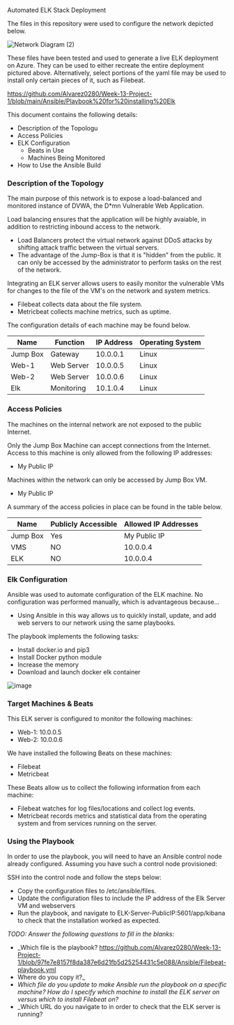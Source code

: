 Automated ELK Stack Deployment

The files in this repository were used to configure the network depicted below.

![Network Diagram (2)](https://user-images.githubusercontent.com/84087947/137778822-56bd6f55-dea8-42e6-91f9-83668ab24615.png)


These files have been tested and used to generate a live ELK deployment on Azure. They can be used to either recreate the entire deployment pictured above. Alternatively, select portions of the yaml file may be used to install only certain pieces of it, such as Filebeat.

  https://github.com/Alvarez0280/Week-13-Project-1/blob/main/Ansible/Playbook%20for%20installing%20Elk

This document contains the following details:
- Description of the Topologu
- Access Policies
- ELK Configuration
  - Beats in Use
  - Machines Being Monitored
- How to Use the Ansible Build


### Description of the Topology

The main purpose of this network is to expose a load-balanced and monitored instance of DVWA, the D*mn Vulnerable Web Application.

Load balancing ensures that the application will be highly avaiable, in addition to restricting inbound access to the network.

- Load Balancers protect the virtual network against DDoS attacks by shifting attack traffic between the virtual servers.
- The advantage of the Jump-Box is that it is "hidden" from the public. It can only be accessed by the administrator to perform tasks on the rest of the network.

Integrating an ELK server allows users to easily monitor the vulnerable VMs for changes to the file of the VM's on the network and system metrics.

- Filebeat collects data about the file system.
- Metricbeat collects machine metrics, such as uptime.


The configuration details of each machine may be found below.

| Name      | Function   | IP Address | Operating System |
|-----------|------------|------------|------------------|
| Jump Box  | Gateway    | 10.0.0.1   | Linux            |
| Web-1     | Web Server | 10.0.0.5   | Linux            |
| Web-2     | Web Server | 10.0.0.6   | Linux            |
| Elk       | Monitoring | 10.1.0.4   | Linux            |

### Access Policies

The machines on the internal network are not exposed to the public Internet. 

Only the Jump Box Machine can accept connections from the Internet. Access to this machine is only allowed from the following IP addresses:
- My Public IP

Machines within the network can only be accessed by Jump Box VM.
- My Public IP

A summary of the access policies in place can be found in the table below.

| Name     | Publicly Accessible | Allowed IP Addresses |
|----------|---------------------|----------------------|
| Jump Box | Yes                 | My Public IP         |
| VMS      | NO                  | 10.0.0.4             |
| ELK      | NO                  | 10.0.0.4             |

### Elk Configuration

Ansible was used to automate configuration of the ELK machine. No configuration was performed manually, which is advantageous because...
- Using Ansible in this way allows us to quickly install, update, and add web servers to our network using the same playbooks.

The playbook implements the following tasks:
- Install docker.io and pip3
- Install Docker python module
- Increase the memory
- Download and launch docker elk container

![image](https://user-images.githubusercontent.com/84087947/138614873-7e061d70-3b5d-4d5b-b4cf-85cf733a0960.png)


### Target Machines & Beats
This ELK server is configured to monitor the following machines:
- Web-1: 10.0.0.5
- Web-2: 10.0.0.6

We have installed the following Beats on these machines:
- Filebeat
- Metricbeat

These Beats allow us to collect the following information from each machine:
- Filebeat watches for log files/locations and collect log events.
- Metricbeat records metrics and statistical data from the operating system and from services running on the server.

### Using the Playbook
In order to use the playbook, you will need to have an Ansible control node already configured. Assuming you have such a control node provisioned: 

SSH into the control node and follow the steps below:
- Copy the configuration files to /etc/ansible/files.
- Update the configuration files to include the IP address of the Elk Server VM and webservers
- Run the playbook, and navigate to ELK-Server-PublicIP:5601/app/kibana to check that the installation worked as expected.

_TODO: Answer the following questions to fill in the blanks:_
- _Which file is the playbook? 
https://github.com/Alvarez0280/Week-13-Project-1/blob/97fe7e8157f8da387e6d21fb5d25254431c5e088/Ansible/Filebeat-playbook.yml
- Where do you copy it?_
- _Which file do you update to make Ansible run the playbook on a specific machine? How do I specify which machine to install the ELK server on versus which to install Filebeat on?_
- _Which URL do you navigate to in order to check that the ELK server is running?
